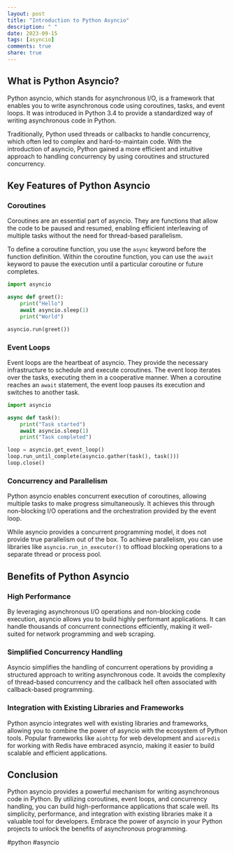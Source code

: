 ```yaml
---
layout: post
title: "Introduction to Python Asyncio"
description: " "
date: 2023-09-15
tags: [asyncio]
comments: true
share: true
---
```


## What is Python Asyncio?

Python asyncio, which stands for asynchronous I/O, is a framework that enables you to write asynchronous code using coroutines, tasks, and event loops. It was introduced in Python 3.4 to provide a standardized way of writing asynchronous code in Python.

Traditionally, Python used threads or callbacks to handle concurrency, which often led to complex and hard-to-maintain code. With the introduction of asyncio, Python gained a more efficient and intuitive approach to handling concurrency by using coroutines and structured concurrency.

## Key Features of Python Asyncio

### Coroutines

Coroutines are an essential part of asyncio. They are functions that allow the code to be paused and resumed, enabling efficient interleaving of multiple tasks without the need for thread-based parallelism.

To define a coroutine function, you use the `async` keyword before the function definition. Within the coroutine function, you can use the `await` keyword to pause the execution until a particular coroutine or future completes.

```python
import asyncio

async def greet():
    print("Hello")
    await asyncio.sleep(1)
    print("World")

asyncio.run(greet())
```

### Event Loops

Event loops are the heartbeat of asyncio. They provide the necessary infrastructure to schedule and execute coroutines. The event loop iterates over the tasks, executing them in a cooperative manner. When a coroutine reaches an `await` statement, the event loop pauses its execution and switches to another task.

```python
import asyncio

async def task():
    print("Task started")
    await asyncio.sleep(1)
    print("Task completed")

loop = asyncio.get_event_loop()
loop.run_until_complete(asyncio.gather(task(), task()))
loop.close()
```

### Concurrency and Parallelism

Python asyncio enables concurrent execution of coroutines, allowing multiple tasks to make progress simultaneously. It achieves this through non-blocking I/O operations and the orchestration provided by the event loop.

While asyncio provides a concurrent programming model, it does not provide true parallelism out of the box. To achieve parallelism, you can use libraries like `asyncio.run_in_executor()` to offload blocking operations to a separate thread or process pool.

## Benefits of Python Asyncio

### High Performance

By leveraging asynchronous I/O operations and non-blocking code execution, asyncio allows you to build highly performant applications. It can handle thousands of concurrent connections efficiently, making it well-suited for network programming and web scraping.

### Simplified Concurrency Handling

Asyncio simplifies the handling of concurrent operations by providing a structured approach to writing asynchronous code. It avoids the complexity of thread-based concurrency and the callback hell often associated with callback-based programming.

### Integration with Existing Libraries and Frameworks

Python asyncio integrates well with existing libraries and frameworks, allowing you to combine the power of asyncio with the ecosystem of Python tools. Popular frameworks like `aiohttp` for web development and `aioredis` for working with Redis have embraced asyncio, making it easier to build scalable and efficient applications.

## Conclusion

Python asyncio provides a powerful mechanism for writing asynchronous code in Python. By utilizing coroutines, event loops, and concurrency handling, you can build high-performance applications that scale well. Its simplicity, performance, and integration with existing libraries make it a valuable tool for developers. Embrace the power of asyncio in your Python projects to unlock the benefits of asynchronous programming.

#python #asyncio